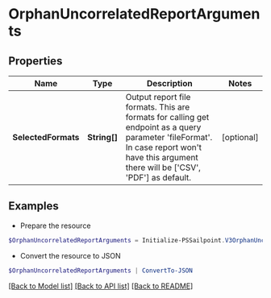 # OrphanUncorrelatedReportArguments
## Properties

Name | Type | Description | Notes
------------ | ------------- | ------------- | -------------
**SelectedFormats** | **String[]** | Output report file formats. This are formats for calling get endpoint as a query parameter &#39;fileFormat&#39;.  In case report won&#39;t have this argument there will be [&#39;CSV&#39;, &#39;PDF&#39;] as default. | [optional] 

## Examples

- Prepare the resource
```powershell
$OrphanUncorrelatedReportArguments = Initialize-PSSailpoint.V3OrphanUncorrelatedReportArguments  -SelectedFormats [CSV]
```

- Convert the resource to JSON
```powershell
$OrphanUncorrelatedReportArguments | ConvertTo-JSON
```

[[Back to Model list]](../README.md#documentation-for-models) [[Back to API list]](../README.md#documentation-for-api-endpoints) [[Back to README]](../README.md)

